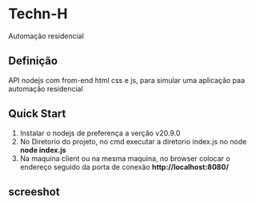 # Techn-H
Automação residencial

## Definição 

API nodejs com from-end html css e js, para simular uma aplicação paa automação residencial 


## Quick Start

1. Instalar o nodejs de preferença a verção v20.9.0
2. No Diretorio do projeto, no cmd executar a diretorio index.js no node <strong> node index.js </strong>
3. Na maquina client ou na mesma maquina, no browser colocar o endereço seguido da porta de conexão <strong> http://localhost:8080/ </strong>

## screeshot


